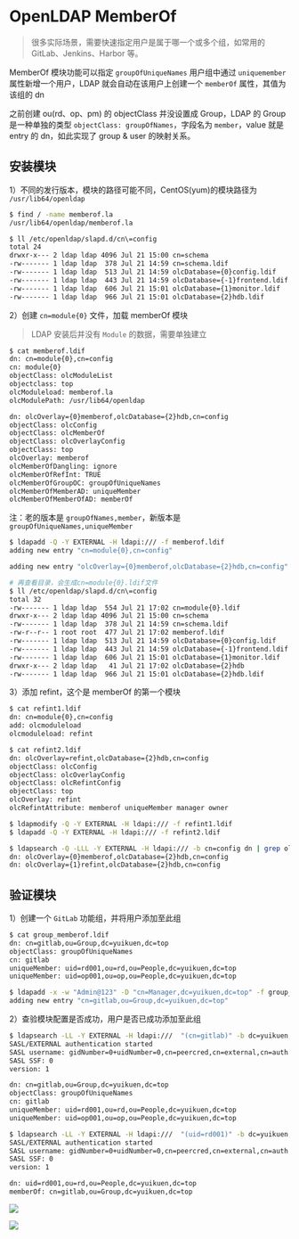 # OpenLDAP MemberOf

> 很多实际场景，需要快速指定用户是属于哪一个或多个组，如常用的 GitLab、Jenkins、Harbor 等。

MemberOf 模块功能可以指定 `groupOfUniqueNames` 用户组中通过 `uniquemember` 属性新增一个用户，LDAP 就会自动在该用户上创建一个 `memberOf` 属性，其值为该组的 dn

之前创建 ou(rd、op、pm) 的 objectClass 并没设置成 Group，LDAP 的 Group 是一种单独的类型 `objectClass: groupOfNames`，字段名为 `member`，value 就是 entry 的 dn，如此实现了 group & user 的映射关系。

## 安装模块

1）不同的发行版本，模块的路径可能不同，CentOS(yum)的模块路径为 `/usr/lib64/openldap`

```bash
$ find / -name memberof.la
/usr/lib64/openldap/memberof.la

$ ll /etc/openldap/slapd.d/cn\=config
total 24
drwxr-x--- 2 ldap ldap 4096 Jul 21 15:00 cn=schema
-rw------- 1 ldap ldap  378 Jul 21 14:59 cn=schema.ldif
-rw------- 1 ldap ldap  513 Jul 21 14:59 olcDatabase={0}config.ldif
-rw------- 1 ldap ldap  443 Jul 21 14:59 olcDatabase={-1}frontend.ldif
-rw------- 1 ldap ldap  606 Jul 21 15:01 olcDatabase={1}monitor.ldif
-rw------- 1 ldap ldap  966 Jul 21 15:01 olcDatabase={2}hdb.ldif
```

2）创建 `cn=module{0}` 文件，加载 memberOf 模块

> LDAP 安装后并没有 `Module` 的数据，需要单独建立

```bash
$ cat memberof.ldif
dn: cn=module{0},cn=config
cn: module{0}
objectClass: olcModuleList
objectclass: top
olcModuleload: memberof.la
olcModulePath: /usr/lib64/openldap

dn: olcOverlay={0}memberof,olcDatabase={2}hdb,cn=config
objectClass: olcConfig
objectClass: olcMemberOf
objectClass: olcOverlayConfig
objectClass: top
olcOverlay: memberof
olcMemberOfDangling: ignore
olcMemberOfRefInt: TRUE
olcMemberOfGroupOC: groupOfUniqueNames
olcMemberOfMemberAD: uniqueMember
olcMemberOfMemberOfAD: memberOf
```
注：老的版本是 `groupOfNames,member`，新版本是 `groupOfUniqueNames,uniqueMember`

```bash
$ ldapadd -Q -Y EXTERNAL -H ldapi:/// -f memberof.ldif
adding new entry "cn=module{0},cn=config"

adding new entry "olcOverlay={0}memberof,olcDatabase={2}hdb,cn=config"

# 再查看目录，会生成cn=module{0}.ldif文件
$ ll /etc/openldap/slapd.d/cn\=config
total 32
-rw------- 1 ldap ldap  554 Jul 21 17:02 cn=module{0}.ldif
drwxr-x--- 2 ldap ldap 4096 Jul 21 15:00 cn=schema
-rw------- 1 ldap ldap  378 Jul 21 14:59 cn=schema.ldif
-rw-r--r-- 1 root root  477 Jul 21 17:02 memberof.ldif
-rw------- 1 ldap ldap  513 Jul 21 14:59 olcDatabase={0}config.ldif
-rw------- 1 ldap ldap  443 Jul 21 14:59 olcDatabase={-1}frontend.ldif
-rw------- 1 ldap ldap  606 Jul 21 15:01 olcDatabase={1}monitor.ldif
drwxr-x--- 2 ldap ldap   41 Jul 21 17:02 olcDatabase={2}hdb
-rw------- 1 ldap ldap  966 Jul 21 15:01 olcDatabase={2}hdb.ldif
```

3）添加 refint，这个是 memberOf 的第一个模块

```bash
$ cat refint1.ldif
dn: cn=module{0},cn=config
add: olcmoduleload
olcmoduleload: refint

$ cat refint2.ldif
dn: olcOverlay=refint,olcDatabase={2}hdb,cn=config
objectClass: olcConfig
objectClass: olcOverlayConfig
objectClass: olcRefintConfig
objectClass: top
olcOverlay: refint
olcRefintAttribute: memberof uniqueMember manager owner
```

```bash
$ ldapmodify -Q -Y EXTERNAL -H ldapi:/// -f refint1.ldif
$ ldapadd -Q -Y EXTERNAL -H ldapi:/// -f refint2.ldif

$ ldapsearch -Q -LLL -Y EXTERNAL -H ldapi:/// -b cn=config dn | grep olcOverlay
dn: olcOverlay={0}memberof,olcDatabase={2}hdb,cn=config
dn: olcOverlay={1}refint,olcDatabase={2}hdb,cn=config
```

## 验证模块

1）创建一个 `GitLab` 功能组，并将用户添加至此组

```bash
$ cat group_memberof.ldif
dn: cn=gitlab,ou=Group,dc=yuikuen,dc=top
objectClass: groupOfUniqueNames
cn: gitlab
uniqueMember: uid=rd001,ou=rd,ou=People,dc=yuikuen,dc=top
uniqueMember: uid=op001,ou=op,ou=People,dc=yuikuen,dc=top
```

```bash
$ ldapadd -x -w "Admin@123" -D "cn=Manager,dc=yuikuen,dc=top" -f group_memberof.ldif 
adding new entry "cn=gitlab,ou=Group,dc=yuikuen,dc=top"
```

2）查验模块配置是否成功，用户是否已成功添加至此组

```bash
$ ldapsearch -LL -Y EXTERNAL -H ldapi:///  "(cn=gitlab)" -b dc=yuikuen,dc=top
SASL/EXTERNAL authentication started
SASL username: gidNumber=0+uidNumber=0,cn=peercred,cn=external,cn=auth
SASL SSF: 0
version: 1

dn: cn=gitlab,ou=Group,dc=yuikuen,dc=top
objectClass: groupOfUniqueNames
cn: gitlab
uniqueMember: uid=rd001,ou=rd,ou=People,dc=yuikuen,dc=top
uniqueMember: uid=op001,ou=op,ou=People,dc=yuikuen,dc=top
```

```bash
$ ldapsearch -LL -Y EXTERNAL -H ldapi:///  "(uid=rd001)" -b dc=yuikuen,dc=top memberof
SASL/EXTERNAL authentication started
SASL username: gidNumber=0+uidNumber=0,cn=peercred,cn=external,cn=auth
SASL SSF: 0
version: 1

dn: uid=rd001,ou=rd,ou=People,dc=yuikuen,dc=top
memberOf: cn=gitlab,ou=Group,dc=yuikuen,dc=top
```

![](https://yuikuen-1259273046.cos.ap-guangzhou.myqcloud.com/devops/20220729135924.png)

![](https://yuikuen-1259273046.cos.ap-guangzhou.myqcloud.com/devops/20220729140403.png)

